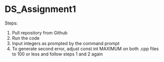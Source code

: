 # DS_Assignment1

Steps:

1. Pull repository from Github
2. Run the code
3. Input integers as prompted by the command prompt
4. To generate second error, adjust const int MAXIMUM on both .cpp files to 100 or less and follow steps 1 and 2 again
